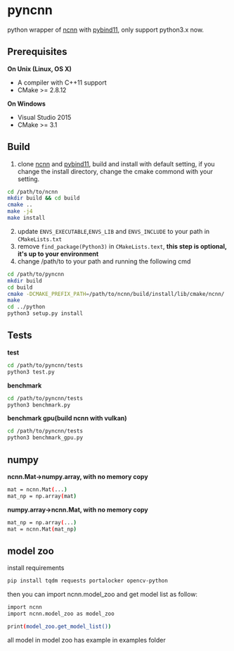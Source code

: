# pyncnn
python wrapper of [ncnn](https://github.com/Tencent/ncnn) with [pybind11](https://github.com/pybind/pybind11), only support python3.x now.

## Prerequisites

**On Unix (Linux, OS X)**

* A compiler with C++11 support
* CMake >= 2.8.12

**On Windows**

* Visual Studio 2015
* CMake >= 3.1

## Build
1. clone [ncnn](https://github.com/Tencent/ncnn) and [pybind11](https://github.com/pybind/pybind11), build and install with default setting, if you change the install directory, change the cmake commond with your setting.
```bash
cd /path/to/ncnn
mkdir build && cd build
cmake ..
make -j4
make install
```
2. update `ENVS_EXECUTABLE`,`ENVS_LIB` and `ENVS_INCLUDE` to your path in `CMakeLists.txt`
3. remove `find_package(Python3)` in `CMakeLists.text`, **this step is optional, it's up to your environment**
4. change /path/to to your path and running the following cmd
```bash
cd /path/to/pyncnn
mkdir build
cd build
cmake -DCMAKE_PREFIX_PATH=/path/to/ncnn/build/install/lib/cmake/ncnn/ ..
make
cd ../python
python3 setup.py install
```

## Tests
**test**
```bash
cd /path/to/pyncnn/tests
python3 test.py
```

**benchmark**
```bash
cd /path/to/pyncnn/tests
python3 benchmark.py
```

**benchmark gpu(build ncnn with vulkan)**
```bash
cd /path/to/pyncnn/tests
python3 benchmark_gpu.py
```

## numpy
**ncnn.Mat->numpy.array, with no memory copy**
```bash
mat = ncnn.Mat(...)
mat_np = np.array(mat)
```

**numpy.array->ncnn.Mat, with no memory copy**
```bash
mat_np = np.array(...)
mat = ncnn.Mat(mat_np)
```

## model zoo
install requirements
```bash
pip install tqdm requests portalocker opencv-python
```
then you can import ncnn.model_zoo and get model list as follow:
```bash
import ncnn
import ncnn.model_zoo as model_zoo

print(model_zoo.get_model_list())
```
all model in model zoo has example in examples folder
